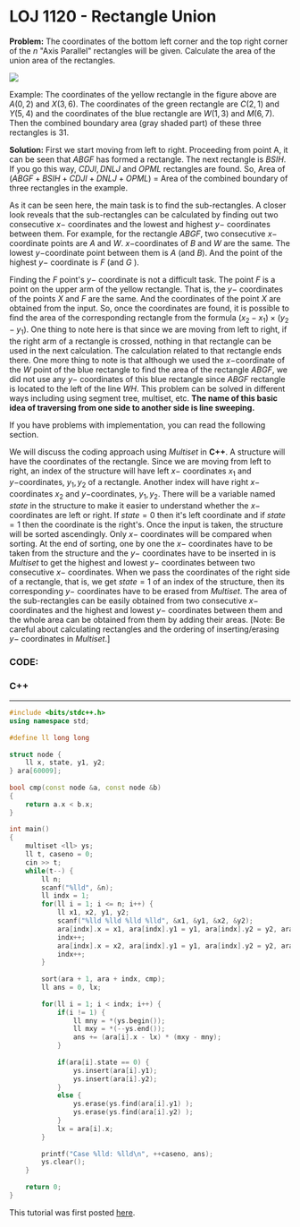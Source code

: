 


# LOJ 1120 - Rectangle Union

**Problem:** The coordinates of the bottom left corner and the top right corner of the $n$ "Axis Parallel" rectangles will be given. Calculate the area of the union area of the rectangles.

![](https://lh3.googleusercontent.com/MYHzwBqJGGxl5gw1OR5vZiYMcYVemWvesF9I6hvFXgUGZ6DQyG0_UyuVbf0knTKHPKBuHz923pK3TRWDyBggmzwuz_S8PqhlUJmLD2xGFhwR1OhWj0zpmFPUNDXGadeEvZSBsvw4S_t6VFmoWQ)

Example: The coordinates of the yellow rectangle in the figure above are $A(0, 2)$ and $X(3, 6)$. The coordinates of the green rectangle are  $C(2, 1)$ and $Y(5, 4)$ and the coordinates of the blue rectangle are $W(1, 3)$ and $M(6, 7)$. Then the combined boundary area (gray shaded part) of these three rectangles is 31.

**Solution:** First we start moving from left to right. Proceeding from point A, it can be seen that $ABGF$ has formed a rectangle. The next rectangle is $BSIH$. If you go this way, $CDJI, DNLJ$ and $OPML$ rectangles are found. So, Area of ​​$(ABGF + BSIH + CDJI + DNLJ + OPML)$ = Area of ​​the combined boundary of three rectangles in the example.

As it can be seen here, the main task is to find the sub-rectangles. A closer look reveals that the sub-rectangles can be calculated by finding out two consecutive $x-$ coordinates and the lowest and highest $y-$ coordinates between them. For example, for the rectangle $ABGF$, two consecutive $x-$ coordinate points are $A$ and $W$. $x-$coordinates of $B$ and $W$ are the same. The lowest $y-$coordinate point between them is $A$ (and $B$). And the point of the highest $y-$ coordinate is $F$ (and $G$ ). 

Finding the $F$ point's $y-$ coordinate is not a difficult task. The point $F$ is a point on the upper arm of the yellow rectangle. That is, the $y-$ coordinates of the points $X$ and $F$ are the same. And the coordinates of the point $X$ are obtained from the input. So, once the coordinates are found, it is possible to find the area of ​​the corresponding rectangle from the formula $(x_2 - x_1) \times (y_2 - y_1)$. One thing to note here is that since we are moving from left to right, if the right arm of a rectangle is crossed, nothing in that rectangle can be used in the next calculation. The calculation related to that rectangle ends there. One more thing to note is that although we used the $x-$coordinate of the $W$ point of the blue rectangle to find the area of ​​the rectangle $ABGF$, we did not use any $y-$ coordinates of this blue rectangle since $ABGF$ rectangle is located to the left of the line $WH$. This problem can be solved in different ways including using segment tree, multiset, etc. **The name of this basic idea of traversing from one side to another side is line sweeping.**

If you have problems with implementation, you can read the following section.

We will discuss the coding approach using $Multiset$ in **C++**. A structure will have the coordinates of the rectangle. Since we are moving from left to right, an index of the structure will have left $x-$ coordinates $x_1$ and $y-$coordinates, $y_1, y_2$ of a rectangle. Another index will have right $x-$ coordinates $x_2$ and $y-$coordinates, $y_1, y_2$. There will be a variable named $state$ in the structure to make it easier to understand whether the $x-$ coordinates are left or right. If $state = 0$ then it's left coordinate and if $state = 1$ then the coordinate is the right's. Once the input is taken, the structure will be sorted ascendingly. Only $x-$ coordinates will be compared when sorting. At the end of sorting, one by one the $x-$ coordinates have to be taken from the structure and the $y-$ coordinates have to be inserted in is $Multiset$ to get the highest and lowest $y-$ coordinates between two consecutive $x-$ coordinates. When we pass the coordinates of the right side of a rectangle, that is, we get $state = 1$ of an index of the structure, then its corresponding $y-$ coordinates have to be erased from $Multiset$. The area of ​​the sub-rectangles can be easily obtained from two consecutive $x-$ coordinates and the highest and lowest $y-$ coordinates between them and the whole area can be obtained from them by adding their areas.
[Note: Be careful about calculating rectangles and the ordering of inserting/erasing $y-$ coordinates in $Multiset$.]

### CODE:

### C++
-----
```c++
#include <bits/stdc++.h>
using namespace std;
 
#define ll long long
 
struct node {
    ll x, state, y1, y2;
} ara[60009];
 
bool cmp(const node &a, const node &b)
{
    return a.x < b.x;
}
 
int main()
{
    multiset <ll> ys;
    ll t, caseno = 0;
    cin >> t;
    while(t--) {
        ll n;
        scanf("%lld", &n);
        ll indx = 1;
        for(ll i = 1; i <= n; i++) {
            ll x1, x2, y1, y2;
            scanf("%lld %lld %lld %lld", &x1, &y1, &x2, &y2);
            ara[indx].x = x1, ara[indx].y1 = y1, ara[indx].y2 = y2, ara[indx].state = 0;
            indx++;
            ara[indx].x = x2, ara[indx].y1 = y1, ara[indx].y2 = y2, ara[indx].state = 1;
            indx++;
        }
 
        sort(ara + 1, ara + indx, cmp);
        ll ans = 0, lx;
 
        for(ll i = 1; i < indx; i++) {
            if(i != 1) {
                ll mny = *(ys.begin());
                ll mxy = *(--ys.end());
                ans += (ara[i].x - lx) * (mxy - mny);
            }
 
            if(ara[i].state == 0) {
                ys.insert(ara[i].y1);
                ys.insert(ara[i].y2);
            }
            else {
                ys.erase(ys.find(ara[i].y1) );
                ys.erase(ys.find(ara[i].y2) );
            }
            lx = ara[i].x;
        }
 
        printf("Case %lld: %lld\n", ++caseno, ans);
        ys.clear();
    }
 
    return 0;
}
```
This tutorial was first posted [here](https://shefin-cse16.github.io/post/loj-1120-editorial/).

